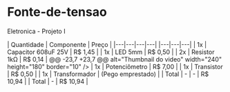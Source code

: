 # Fonte-de-tensao
Eletronica - Projeto I

|  Quantidade  |  Componente  |  Preço  |
|---|---|---|---|
|---|---|---|
| 1x | Capacitor 608uF 25V | R$ 1,45 |
| 1x | LED 5mm | R$ 0,50 |
| 2x | Resistor 1kΩ | R$ 0,14 |
@@ -23,7 +23,7 @@ alt="Thumbnail do video" width="240" height="180" border="10" /></a>
| 1x | Potenciômetro | R$ 7,00 |
| 1x | Transistor | R$ 0,50 |
| 1x | Transformador | (Pego emprestado) |
| Total | - | - | R$ 10,94 |
| Total | - | R$ 10,94 |
